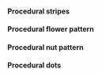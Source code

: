 <a href="code.html#shaders/hatch.frag"><canvas class="canvas" data-fragment-url="shaders/hatch.frag" width="350px" height="350px"></canvas></a>
#### Procedural stripes

<a href="code.html#shaders/flower.frag"><canvas class="canvas" data-fragment-url="shaders/flower.frag" width="350px" height="350px"></canvas></a>
#### Procedural flower pattern

<a href="code.html#shaders/nuts.frag"><canvas class="canvas" data-fragment-url="shaders/nuts.frag" width="350px" height="350px"></canvas></a>
#### Procedural nut pattern

<a href="code.html#shaders/dots.frag"><canvas class="canvas" data-fragment-url="shaders/dots.frag" width="350px" height="350px"></canvas></a>
#### Procedural dots